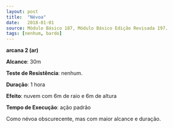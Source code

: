 ```yaml
---
layout: post
title:  "Névoa"
date:   2018-01-01
source: Módulo Básico 187, Módulo Básico Edição Revisada 197.
tags: [nenhum, bardo]
---
```


**arcana 2 (ar)**

**Alcance**: 30m

**Teste de Resistência**: nenhum.

**Duração**: 1 hora

**Efeito**: nuvem com 6m de raio e 6m de altura

**Tempo de Execução**: ação padrão

Como névoa obscurecente, mas com maior alcance e duração.
